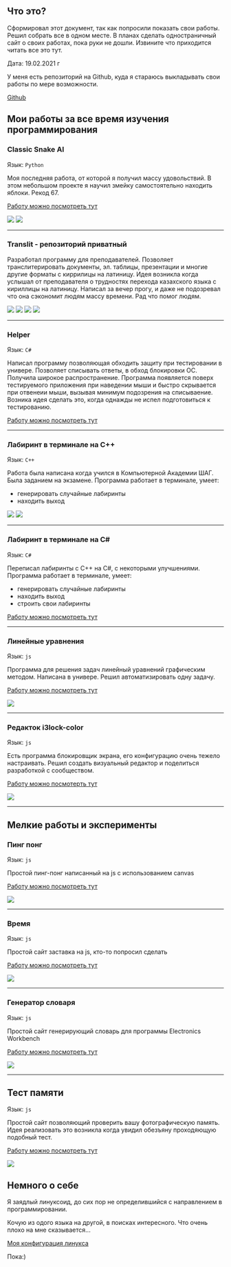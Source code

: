 ## Что это?

Сформировал этот документ, так как попросили показать свои работы. Решил собрать все в одном месте. В планах сделать одностраничный сайт о своих работах, пока руки не дошли. Извините что приходится читать все это тут.
 
Дата: 19.02.2021 г

У меня есть репозиторий на Github, куда я стараюсь выкладывать свои работы по мере возможности. 

[Github](https://github.com/exynil/)

## Мои работы за все время изучения программирования

### Classic Snake AI

Язык: `Python`

Моя последняя работа, от которой я получил массу удовольствий.
В этом небольшом проекте я научил змейку самостоятельно находить яблоки. Рекод 67.

[Работу можно посмотреть тут](https://github.com/exynil/classic-snake-ai)

<img src="https://github.com/exynil/about/blob/master/screenshots/classic-snake-ai/1.jpg">
<img src="https://github.com/exynil/about/blob/master/screenshots/classic-snake-ai/2.jpg">

---

### Translit - репозиторий приватный

Разработал программу для преподавателей.
Позволяет транслитерировать документы, эл. таблицы, презентации и многие другие форматы с киррилицы на латиницу. Идея возникла когда услышал от преподавателя о трудностях перехода казахского языка с кириллицы на латиницу. Написал за вечер прогу, и даже не подозревал что она сэкономит людям массу времени. Рад что помог людям.

<img src="https://github.com/exynil/about/blob/master/screenshots/translit/1.jpg">
<img src="https://github.com/exynil/about/blob/master/screenshots/translit/2.jpg">
<img src="https://github.com/exynil/about/blob/master/screenshots/translit/3.jpg">
<img src="https://github.com/exynil/about/blob/master/screenshots/translit/4.jpg">

---

### Helper

Язык: `C#`

Написал программу позволяющая обходить защиту при тестировании в универе. Позволяет списывать ответы, в обход блокировки ОС. Получила широкое распространение.
Программа появляется поверх тестируемого приложения при наведении мыши и быстро скрывается при отвенеии мыши, вызывая минимум подозрения на списываение.
Возника идея сделать это, когда однажды не испел подготовиться к тестированию.

[Работу можно посмотреть тут](https://github.com/exynil/Helper)

---

### Лабиринт в терминале на C++

Язык: `C++`

Работа была написана когда учился в Компьютерной Академии ШАГ. Была заданием на экзамене.
Программа работает в терминале, умеет:
- генерировать случайные лабиринты
- находить выход

<img src="https://github.com/exynil/about/blob/master/screenshots/labyrinth-cpp/1.jpg">
<img src="https://github.com/exynil/about/blob/master/screenshots/labyrinth-cpp/2.jpg">

---

### Лабиринт в терминале на C#

Язык: `C#`

Переписал лабиринты с C++ на C#, с некоторыми улучшениями.
Программа работает в терминале, умеет:
- генерировать случайные лабиринты
- находить выход
- строить свои лабиринты

[Работу можно посмотреть тут](https://github.com/exynil/Labyrinth)

---

### Линейные уравнения

Язык: `js`

Программа для решения задач линейный уравнений графическим методом.
Написана в универе. Решил автоматизировать одну задачу.

[Работу можно посмотреть тут](https://github.com/exynil/linear-equation)

<img src="https://github.com/exynil/about/blob/master/screenshots/linear-equation/1.jpg">

---

### Редакток i3lock-color

Язык: `js`

Есть программа блокировщик экрана, его конфигурацию очень тежело настраивать.
Решил создать визуальный редактор и поделиться разработкой с сообществом.

[Работу можно посмотерть тут](https://github.com/exynil/i3lock-editor)

<img src="https://github.com/exynil/about/blob/master/screenshots/i3lock-editor/1.jpg">

---

## Мелкие работы и эксперименты

### Пинг понг

Язык: `js`

Простой пинг-понг написанный на js c использованием canvas

[Работу можно посмотреть тут](https://github.com/exynil/ping-pong)

<img src="https://github.com/exynil/about/blob/master/screenshots/ping-pong/1.jpg">

---

### Время

Язык: `js`

Простой сайт заставка на js, кто-то попросил сделать

[Работу можно посмотреть тут](https://github.com/exynil/time)

<img src="https://github.com/exynil/about/blob/master/screenshots/time/1.jpg">

---

### Генератор словаря

Язык: `js`

Простой сайт генерирующий словарь для программы Electronics Workbench

[Работу можно посмотреть тут](https://github.com/exynil/dictionary-generator)

<img src="https://github.com/exynil/about/blob/master/screenshots/dictionary-generator/1.jpg">

---

## Тест памяти

Язык: `js`

Простой сайт позволяющий проверить вашу фотографическую память.
Идея реализовать это возникла когда увидил обезъяну проходяющую подобный тест.

[Работу можно посмотреть тут](https://github.com/exynil/memory-trainer)

<img src="https://github.com/exynil/about/blob/master/screenshots/memory-trainer/1.jpg">

## Немного о себе

Я заядлый линуксоид, до сих пор не определившийся с направлением в программировании.

Кочую из одого языка на другой, в поисках интересного. Что очень плохо на мне сказывается...

[Моя конфигурация линукса](https://github.com/exynil/dotfiles)

Пока:)